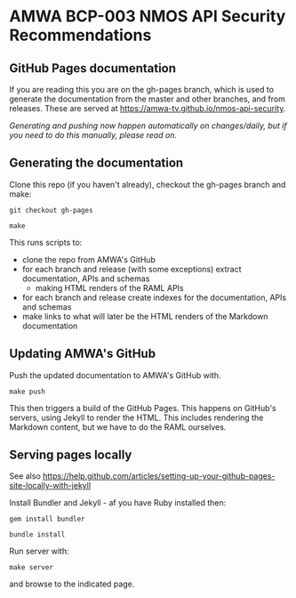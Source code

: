 # AMWA BCP-003 NMOS API Security Recommendations

## GitHub Pages documentation

If you are reading this you are on the gh-pages branch, which is used to generate the documentation from the master and other branches, and from releases.  These are served at <https://amwa-tv.github.io/nmos-api-security>.

_Generating and pushing now happen automatically on changes/daily, but if you need to do this manually, please read on._

## Generating the documentation

Clone this repo (if you haven't already), checkout the gh-pages branch and make:

``git checkout gh-pages``

``make``

This runs scripts to:

- clone the repo from AMWA's GitHub
- for each branch and release (with some exceptions) extract documentation, APIs and schemas
  - making HTML renders of the RAML APIs
- for each branch and release create indexes for the documentation, APIs and schemas
- make links to what will later be the HTML renders of the Markdown documentation

## Updating AMWA's GitHub

Push the updated documentation to AMWA's GitHub with.

``make push``

This then triggers a build of the GitHub Pages. This happens on GitHub's servers, using Jekyll to render the HTML.  This includes rendering the Markdown content, but we have to do the RAML ourselves.  

## Serving pages locally

See also <https://help.github.com/articles/setting-up-your-github-pages-site-locally-with-jekyll>

Install Bundler and Jekyll - af you have Ruby installed then:

``gem install bundler``

``bundle install``

Run server with:

``make server``

and browse to the indicated page.